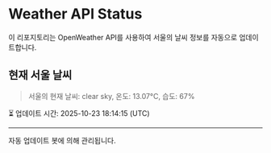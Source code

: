 
# Weather API Status

이 리포지토리는 OpenWeather API를 사용하여 서울의 날씨 정보를 자동으로 업데이트합니다.

## 현재 서울 날씨
> 서울의 현재 날씨: clear sky, 온도: 13.07°C, 습도: 67%

⏳ 업데이트 시간: 2025-10-23 18:14:15 (UTC)

---
자동 업데이트 봇에 의해 관리됩니다.
